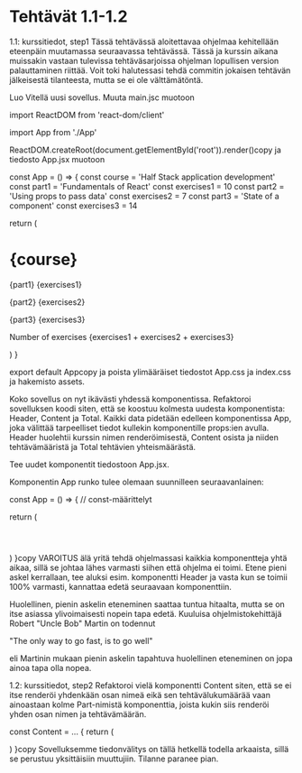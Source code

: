 # Tehtävät 1.1-1.2

1.1: kurssitiedot, step1
Tässä tehtävässä aloitettavaa ohjelmaa kehitellään eteenpäin muutamassa seuraavassa tehtävässä. Tässä ja kurssin aikana muissakin vastaan tulevissa tehtäväsarjoissa ohjelman lopullisen version palauttaminen riittää. Voit toki halutessasi tehdä commitin jokaisen tehtävän jälkeisestä tilanteesta, mutta se ei ole välttämätöntä.

Luo Vitellä uusi sovellus. Muuta main.jsc muotoon

import ReactDOM from 'react-dom/client'

import App from './App'

ReactDOM.createRoot(document.getElementById('root')).render(<App />)copy
ja tiedosto App.jsx muotoon

const App = () => {
const course = 'Half Stack application development'
const part1 = 'Fundamentals of React'
const exercises1 = 10
const part2 = 'Using props to pass data'
const exercises2 = 7
const part3 = 'State of a component'
const exercises3 = 14

return (
<div>
<h1>{course}</h1>
<p>
{part1} {exercises1}
</p>
<p>
{part2} {exercises2}
</p>
<p>
{part3} {exercises3}
</p>
<p>Number of exercises {exercises1 + exercises2 + exercises3}</p>
</div>
)
}

export default Appcopy
ja poista ylimääräiset tiedostot App.css ja index.css ja hakemisto assets.

Koko sovellus on nyt ikävästi yhdessä komponentissa. Refaktoroi sovelluksen koodi siten, että se koostuu kolmesta uudesta komponentista: Header, Content ja Total. Kaikki data pidetään edelleen komponentissa App, joka välittää tarpeelliset tiedot kullekin komponentille props:ien avulla. Header huolehtii kurssin nimen renderöimisestä, Content osista ja niiden tehtävämääristä ja Total tehtävien yhteismäärästä.

Tee uudet komponentit tiedostoon App.jsx.

Komponentin App runko tulee olemaan suunnilleen seuraavanlainen:

const App = () => {
// const-määrittelyt

return (
<div>
<Header course={course} />
<Content ... />
<Total ... />
</div>
)
}copy
VAROITUS älä yritä tehdä ohjelmassasi kaikkia komponentteja yhtä aikaa, sillä se johtaa lähes varmasti siihen että ohjelma ei toimi. Etene pieni askel kerrallaan, tee aluksi esim. komponentti Header ja vasta kun se toimii 100% varmasti, kannattaa edetä seuraavaan komponenttiin.

Huolellinen, pienin askelin eteneminen saattaa tuntua hitaalta, mutta se on itse asiassa ylivoimaisesti nopein tapa edetä. Kuuluisa ohjelmistokehittäjä Robert "Uncle Bob" Martin on todennut

"The only way to go fast, is to go well"

eli Martinin mukaan pienin askelin tapahtuva huolellinen eteneminen on jopa ainoa tapa olla nopea.

1.2: kurssitiedot, step2
Refaktoroi vielä komponentti Content siten, että se ei itse renderöi yhdenkään osan nimeä eikä sen tehtävälukumäärää vaan ainoastaan kolme Part-nimistä komponenttia, joista kukin siis renderöi yhden osan nimen ja tehtävämäärän.

const Content = ... {
return (
<div>
<Part .../>
<Part .../>
<Part .../>
</div>
)
}copy
Sovelluksemme tiedonvälitys on tällä hetkellä todella arkaaista, sillä se perustuu yksittäisiin muuttujiin. Tilanne paranee pian.
